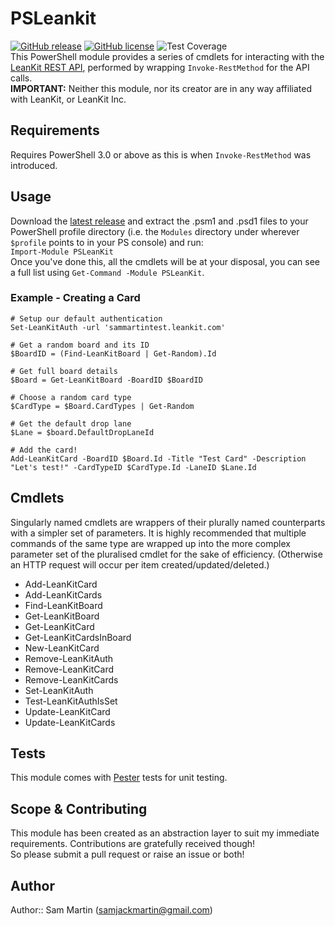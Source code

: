 # PSLeankit  
[![GitHub release](https://img.shields.io/github/release/Sam-Martin/leankit-powershell.svg)](https://github.com/Sam-Martin/leankit-powershell/releases/latest) [![GitHub license](https://img.shields.io/github/license/Sam-Martin/leankit-powershell.svg)](LICENSE) ![Test Coverage](https://img.shields.io/badge/coverage-83%25-yellowgreen.svg)  
This PowerShell module provides a series of cmdlets for interacting with the [LeanKit REST API](https://support.leankit.com/hc/en-us/sections/200668393-LeanKit-API-Application-Programming-Interface-), performed by wrapping `Invoke-RestMethod` for the API calls.  
**IMPORTANT:** Neither this module, nor its creator are in any way affiliated with LeanKit, or LeanKit Inc.

## Requirements
Requires PowerShell 3.0 or above as this is when `Invoke-RestMethod` was introduced.

## Usage
Download the [latest release](https://github.com/Sam-Martin/leankit-powershell/releases/latest) and  extract the .psm1 and .psd1 files to your PowerShell profile directory (i.e. the `Modules` directory under wherever `$profile` points to in your PS console) and run:  
`Import-Module PSLeanKit`  
Once you've done this, all the cmdlets will be at your disposal, you can see a full list using `Get-Command -Module PSLeanKit`.

### Example - Creating a Card
```
# Setup our default authentication
Set-LeanKitAuth -url 'sammartintest.leankit.com'  

# Get a random board and its ID
$BoardID = (Find-LeanKitBoard | Get-Random).Id

# Get full board details
$Board = Get-LeanKitBoard -BoardID $BoardID

# Choose a random card type
$CardType = $Board.CardTypes | Get-Random  

# Get the default drop lane
$Lane = $board.DefaultDropLaneId

# Add the card!
Add-LeanKitCard -BoardID $Board.Id -Title "Test Card" -Description "Let's test!" -CardTypeID $CardType.Id -LaneID $Lane.Id
```

## Cmdlets
Singularly named cmdlets are wrappers of their plurally named counterparts with a simpler set of parameters. 
It is highly recommended that multiple commands of the same type are wrapped up into the more complex parameter set of the pluralised cmdlet for the sake of efficiency. (Otherwise an HTTP request will occur per item created/updated/deleted.)

* Add-LeanKitCard
* Add-LeanKitCards
* Find-LeanKitBoard
* Get-LeanKitBoard
* Get-LeanKitCard
* Get-LeanKitCardsInBoard
* New-LeanKitCard
* Remove-LeanKitAuth
* Remove-LeanKitCard
* Remove-LeanKitCards
* Set-LeanKitAuth
* Test-LeanKitAuthIsSet
* Update-LeanKitCard
* Update-LeanKitCards

## Tests
This module comes with [Pester](https://github.com/pester/Pester/) tests for unit testing.

## Scope & Contributing
This module has been created as an abstraction layer to suit my immediate requirements. Contributions are gratefully received though!  
So please submit a pull request or raise an issue or both!
 

## Author
Author:: Sam Martin (<samjackmartin@gmail.com>)

